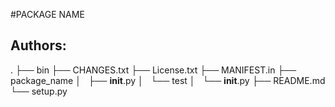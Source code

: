 #PACKAGE NAME

## Authors:

.
├── bin
├── CHANGES.txt
├── License.txt
├── MANIFEST.in
├── package_name
│   ├── __init__.py
│   └── test
│       └── __init__.py
├── README.md
└── setup.py
